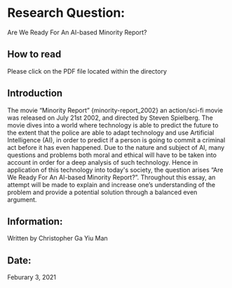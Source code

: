 # Research Question:
Are We Ready For An AI-based Minority Report?

## How to read
Please click on the PDF file located within the directory

## Introduction
The movie “Minority Report” {minority-report_2002} an action/sci-fi movie was released on July 21st 2002, and directed by Steven Spielberg. The movie dives into a world where technology is able to predict the future to the extent that the police are able to adapt technology and use Artificial Intelligence (AI),  in order to predict if a person is going to commit a criminal act before it has even happened. Due to the nature and subject of AI, many questions and problems both moral and ethical will have to be taken into account in order for a deep analysis of such technology. Hence in application of this technology into today's society, the question arises “Are We Ready For An AI-based Minority Report?”. Throughout this essay, an attempt will be made to explain and increase one’s understanding of the problem and provide a potential solution through a balanced even argument.

## Information:
Written by Christopher Ga Yiu Man 

## Date:
Feburary 3, 2021
